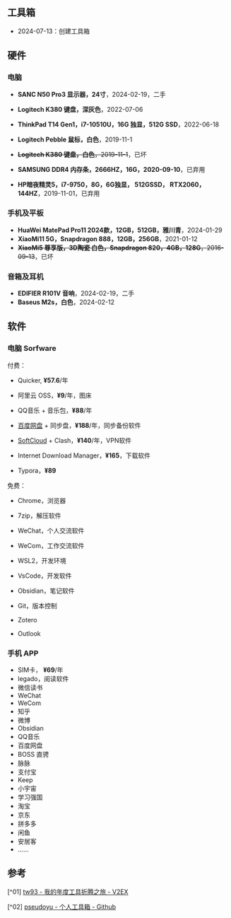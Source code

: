 ##  工具箱

- 2024-07-13：创建工具箱

 

## 硬件

### 电脑

- **SANC N50 Pro3 显示器，24寸**，2024-02-19，二手
- **Logitech K380 键盘，深灰色**，2022-07-06
- **ThinkPad T14 Gen1，i7-10510U，16G 独显，512G SSD**，2022-06-18
- **Logitech Pebble 鼠标，白色**，2019-11-1
- <span style="text-decoration:line-through;">**Logitech K380 键盘，白色**，2019-11-1</span>，已坏
- <span style="font-weight:bold;">SAMSUNG DDR4 内存条，2666HZ，16G，2020-09-10</span>，已弃用

- **HP暗夜精灵5，i7-9750，8G，6G独显， 512GSSD， RTX2060，144HZ**，2019-11-01，已弃用



### 手机及平板

- **HuaWei MatePad Pro11 2024款，12GB，512GB，雅川青**，2024-01-29
- **XiaoMi11 5G，Snapdragon 888，12GB，256GB**，2021-01-12
- <span style="text-decoration:line-through;">**XiaoMi5 尊享版，3D陶瓷 白色，Snapdragon 820，4GB，128G**，2016-09-13</span>，已坏



### 音箱及耳机

- **EDIFIER R101V 音响**，2024-02-19，二手
- **Baseus M2s，白色**，2024-02-12



## 软件

### 电脑 Sorfware

付费：

- Quicker,  **¥57.6**/年
- 阿里云 OSS，**¥9**/年，图床
- QQ音乐 + 音乐包，**¥88**/年
- [百度网盘](https://pan.baidu.com/) + 同步盘，**¥188**/年，同步备份软件
-  [SoftCloud](https://user.9ss.dev/login) +  Clash，**¥140**/年，VPN软件

- Internet Download Manager，**¥165**，下载软件
- Typora，**¥89**



免费：

- Chrome，浏览器
- 7zip，解压软件

- WeChat，个人交流软件
- WeCom，工作交流软件
- WSL2，开发环境
- VsCode，开发软件
- Obsidian，笔记软件

- Git，版本控制
- Zotero
- Outlook



### 手机 APP

- SIM卡，  **¥69**/年
- legado，阅读软件
- 微信读书
- WeChat
- WeCom
- 知乎
- 微博
- Obsidian
- QQ音乐
- 百度网盘
- BOSS 直骋
- 脉脉
- 支付宝
- Keep
- 小宇宙
- 学习强国
- 淘宝
- 京东
- 拼多多
- 闲鱼
- 安居客
- ……



## 参考

[^01] [tw93 - 我的年度工具折腾之旅 - V2EX](https://www.v2ex.com/t/1015804)

[^02] [pseudoyu - 个人工具箱 - Github](https://github.com/pseudoyu/yu-tools)









